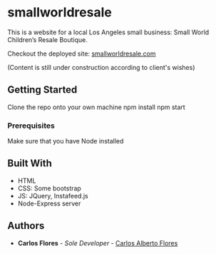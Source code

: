 # smallworldresale

This is a website for a local Los Angeles small business: Small World Children’s Resale Boutique.

Checkout the deployed site: [smallworldresale.com](http://smallworldresale.com)

(Content is still under construction according to client's wishes)

## Getting Started

Clone the repo onto your own machine
npm install
npm start

### Prerequisites

Make sure that you have Node installed

## Built With

* HTML
* CSS: Some bootstrap
* JS: JQuery, Instafeed.js
* Node-Express server

## Authors

* **Carlos Flores** - *Sole Developer* - [Carlos Alberto Flores](http://carlosalbertoflores.com)